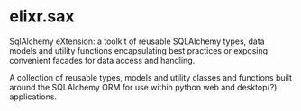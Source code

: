 elixr.sax
=========
SqlAlchemy eXtension: a toolkit of reusable SQLAlchemy types, data models and 
utility functions encapsulating best practices or exposing convenient facades
for data access and handling.


A collection of reusable types, models and utility classes and functions built
around the SQLAlchemy ORM for use within python web and desktop(?) applications.
